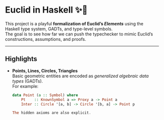 # Euclid in Haskell ✨📐

This project is a playful **formalization of Euclid’s *Elements*** using the Haskell type system, GADTs, and type-level symbols.  
The goal is to see how far we can push the typechecker to mimic Euclid’s constructions, assumptions, and proofs.

---

## Highlights

- **Points, Lines, Circles, Triangles**  
  Basic geometric entities are encoded as *generalized algebraic data types* (GADTs).  
  For example:
  ```haskell
  data Point (a :: Symbol) where
      Pt    :: KnownSymbol a => Proxy a -> Point a
      Inter :: Circle '[a, b] -> Circle '[b, a] -> Point p

  The hidden axioms are also explicit.
